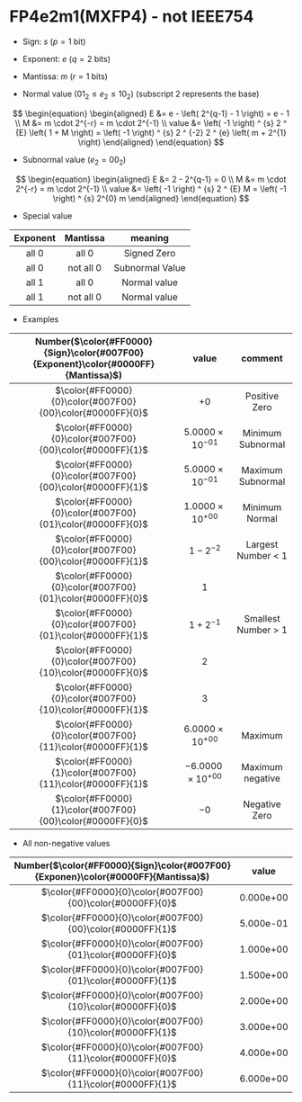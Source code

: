 # FP4e2m1(MXFP4) - not IEEE754

+ Sign:     $s$ ($p=1$ bit)
+ Exponent: $e$ ($q=2$ bits)
+ Mantissa: $m$ ($r=1$ bits)

+ Normal value ($01_2 \le e_2 \le 10_2$) (subscript 2 represents the base)

$$
\begin{equation}
\begin{aligned}
E &= e - \left( 2^{q-1} - 1 \right) = e - 1 \\
M &= m \cdot 2^{-r} = m \cdot 2^{-1} \\
value &= \left( -1 \right) ^ {s} 2 ^ {E} \left( 1 + M \right) = \left( -1 \right) ^ {s} 2 ^ {-2} 2 ^ {e} \left( m  + 2^{1} \right)
\end{aligned}
\end{equation}
$$

+ Subnormal value ($e_2 = 00_2$)

$$
\begin{equation}
\begin{aligned}
E &= 2 - 2^{q-1} = 0 \\
M &= m \cdot 2^{-r} = m \cdot 2^{-1} \\
value &= \left( -1 \right) ^ {s} 2 ^ {E} M = \left( -1 \right) ^ {s} 2^{0} m
\end{aligned}
\end{equation}
$$

+ Special value

| Exponent  | Mantissa  | meaning         |
| :-:       | :-:       | :-:             |
| all 0     | all 0     | Signed Zero     |
| all 0     | not all 0 | Subnormal Value |
| all 1 | all 0     | Normal value    |
| all 1 | not all 0 | Normal value    |

+ Examples

| Number($\color{#FF0000}{Sign}\color{#007F00}{Exponent}\color{#0000FF}{Mantissa}$) | value          | comment          |
| :-:        | :-:            | :-:              |
| $\color{#FF0000}{0}\color{#007F00}{00}\color{#0000FF}{0}$         | $+0$               | Positive Zero       |
| $\color{#FF0000}{0}\color{#007F00}{00}\color{#0000FF}{1}$         | $5.0000\times10^{-01}$ | Minimum Subnormal   |
| $\color{#FF0000}{0}\color{#007F00}{00}\color{#0000FF}{1}$         | $5.0000\times10^{-01}$ | Maximum Subnormal   |
| $\color{#FF0000}{0}\color{#007F00}{01}\color{#0000FF}{0}$         | $1.0000\times10^{+00}$ | Minimum Normal      |
| $\color{#FF0000}{0}\color{#007F00}{00}\color{#0000FF}{1}$     | $1 - 2^{-2}$       | Largest Number < 1  |
| $\color{#FF0000}{0}\color{#007F00}{01}\color{#0000FF}{0}$         | $1$                |                     |
| $\color{#FF0000}{0}\color{#007F00}{01}\color{#0000FF}{1}$         | $1 + 2^{-1}$       | Smallest Number > 1 |
| $\color{#FF0000}{0}\color{#007F00}{10}\color{#0000FF}{0}$         | $2$                |                     |
| $\color{#FF0000}{0}\color{#007F00}{10}\color{#0000FF}{1}$         | $3$                |                     |
| $\color{#FF0000}{0}\color{#007F00}{11}\color{#0000FF}{1}$     | $6.0000\times10^{+00}$ | Maximum |
| $\color{#FF0000}{1}\color{#007F00}{11}\color{#0000FF}{1}$     | $-6.0000\times10^{+00}$ | Maximum negative    |
| $\color{#FF0000}{1}\color{#007F00}{00}\color{#0000FF}{0}$         | $-0$               | Negative Zero       |

+ All non-negative values

| Number($\color{#FF0000}{Sign}\color{#007F00}{Exponen}\color{#0000FF}{Mantissa}$) | value |
| :-:        | :-:   |
| $\color{#FF0000}{0}\color{#007F00}{00}\color{#0000FF}{0}$     | 0.000e+00  |
| $\color{#FF0000}{0}\color{#007F00}{00}\color{#0000FF}{1}$     | 5.000e-01  |
| $\color{#FF0000}{0}\color{#007F00}{01}\color{#0000FF}{0}$     | 1.000e+00  |
| $\color{#FF0000}{0}\color{#007F00}{01}\color{#0000FF}{1}$     | 1.500e+00  |
| $\color{#FF0000}{0}\color{#007F00}{10}\color{#0000FF}{0}$     | 2.000e+00  |
| $\color{#FF0000}{0}\color{#007F00}{10}\color{#0000FF}{1}$     | 3.000e+00  |
| $\color{#FF0000}{0}\color{#007F00}{11}\color{#0000FF}{0}$     | 4.000e+00  |
| $\color{#FF0000}{0}\color{#007F00}{11}\color{#0000FF}{1}$     | 6.000e+00  |
